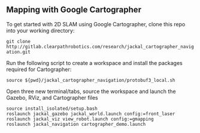 ## Mapping with Google Cartographer

To get started with 2D SLAM using Google Cartographer, clone this repo into your working directory:

`git clone http://gitlab.clearpathrobotics.com/research/jackal_cartographer_navigation.git`

Run the following script to create a workspace and install the packages required for Cartographer:

`source ${pwd}/jackal_cartographer_navigation/protobuf3_local.sh`

Open three new terminal/tabs, source the workspace and launch the Gazebo, RViz, and Cartographer files

```
source install_isolated/setup.bash
roslaunch jackal_gazebo jackal_world.launch config:=front_laser
roslaunch jackal_viz view_robot.launch config:=gmapping
roslaunch jackal_navigation cartographer_demo.launch
```
